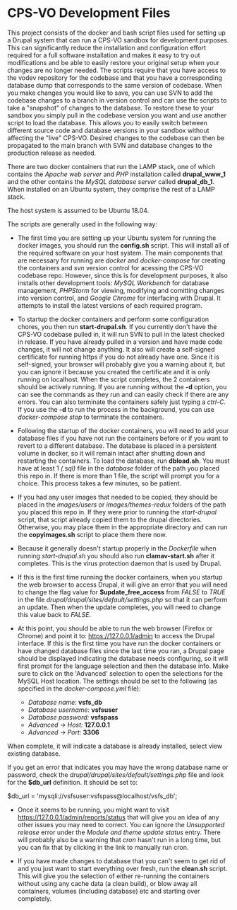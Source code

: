 # CPS-VO Development Files
This project consists of the docker and bash script files used for setting up a Drupal system that can run a CPS-VO sandbox for development purposes. This can significantly reduce the installation and configuration effort required for a full software installation and makes it easy to try out modifications and be able to easily restore your original setup when your changes are no longer needed. The scripts require that you have access to the vodev repository for the codebase and that you have a corresponding database dump that corresponds to the same version of codebase. When you make changes you would like to save, you can use SVN to add the codebase changes to a branch in version control and can use the scripts to take a "snapshot" of changes to the database. To restore these to your sandbox you simply pull in the codebase version you want and use another script to load the database. This allows you to easily switch between different source code and database versions in your sandbox without affecting the "live" CPS-VO. Desired changes to the codebase can then be propagated to the main branch with SVN and database changes to the production release as needed.

There are two docker containers that run the LAMP stack, one of which contains the *Apache web server* and *PHP* installation called **drupal_www_1** and the other contains the *MySQL database server* called **drupal_db_1**. When installed on an Ubuntu system, they comprise the rest of a LAMP stack.

The host system is assumed to be Ubuntu 18.04.

The scripts are generally used in the following way:

- The first time you are setting up your Ubuntu system for running the docker images, you should run the **config.sh** script. This will install all of the required software on your host system. The main components that are necessary for running are *docker* and *docker-compose* for creating the containers and *svn* version control for acessing the CPS-VO codebase repo. However, since this is for development purposes, it also installs other development tools: *MySQL Workbench* for database management, *PHPStorm* for viewing, modifying and comitting changes into version control, and *Google Chrome* for interfacing with Drupal. It attempts to install the latest versions of each required program.

- To startup the docker containers and perform some configuration chores, you then run **start-drupal.sh**. If you currently don't have the CPS-VO codebase pulled in, it will run SVN to pull in the latest checked in release. If you have already pulled in a version and have made code changes, it will not change anything. It also will create a self-signed certificate for running https if you do not already have one. Since it is self-signed, your browser will probably give you a warning about it, but you can ignore it because you created the certificate and it is only running on localhost. When the script completes, the 2 containers should be actively running. If you are running without the **-d** option, you can see the commands as they run and can easily check if there are any errors. You can also terminate the containers safely just typing a *ctrl-C*. If you use the **-d** to run the process in the background, you can use *docker-compose stop* to terminate the containers.

- Following the startup of the docker containers, you will need to add your database files if you have not run the containers before or if you want to revert to a different database. The database is placed in a persistent volume in docker, so it will remain intact after shutting down and restarting the containers. To load the database, run **dbload.sh**. You must have at least 1 *(.sql)* file in the *database* folder of the path you placed this repo in. If there is more than 1 file, the script will prompt you for a choice. This process takes a few minutes, so be patient.

- If you had any user images that needed to be copied, they should be placed in the *images/users* or *images/themes-redux* folders of the path you placed this repo in. If they were prior to running the *start-drupal* script, that script already copied them to the drupal directories. Otherwise, you may place them in the appropriate directory and can run the **copyimages.sh** script to place them there now.

- Because it generally doesn't startup properly in the *Dockerfile* when running *start-drupal.sh* you should also run **clamav-start.sh** after it completes. This is the virus protection daemon that is used by Drupal.

- If this is the first time running the docker containers, when you startup the web browser to access Drupal, it will give an error that you will need to change the flag value for **$update_free_access** from *FALSE* to *TRUE* in the file *drupal/drupal/sites/default/settings.php* so that it can perform an update. Then when the update completes, you will need to change this value back to *FALSE*.

- At this point, you should be able to run the web browser (Firefox or Chrome) and point it to: https://127.0.0.1/admin to access the Drupal interface. If this is the first time you have run the docker containers or have changed database files since the last time you ran, a Drupal page should be displayed indicating the database needs configuring, so it will first prompt for the language selection and then the database info. Make sure to click on the 'Advanced' selection to open the selections for the MySQL Host location. The settings should be set to the following (as specified in the *docker-compose.yml* file):

  - *Database name:*     **vsfs_db**
  - *Database username:* **vsfsuser**
  - *Database password:* **vsfspass**
  - *Advanced -> Host:*  **127.0.0.1**
  - *Advanced -> Port:*  **3306**

When complete, it will indicate a database is already installed, select view existing database.

If you get an error that indicates you may have the wrong database name or password, check the *drupal/drupal/sites/default/settings.php* file and look for the **$db_url** definition. It should be set to:

  $db_url = 'mysqli://vsfsuser:vsfspass@localhost/vsfs_db';

- Once it seems to be running, you might want to visit https://127.0.0.1/admin/reports/status that will give you an idea of any other issues you may need to correct. You can ignore the *Unsupported release* error under the *Module and theme update status* entry. There will probably also be a warning that *cron* hasn't run in a long time, but you can fix that by clicking in the link to manually run cron.

- If you have made changes to database that you can't seem to get rid of and you just want to start everything over fresh, run the **clean.sh** script. This will give you the selection of either re-running the containers without using any cache data (a clean build), or blow away all containers, volumes (including database) etc and starting over completely.
